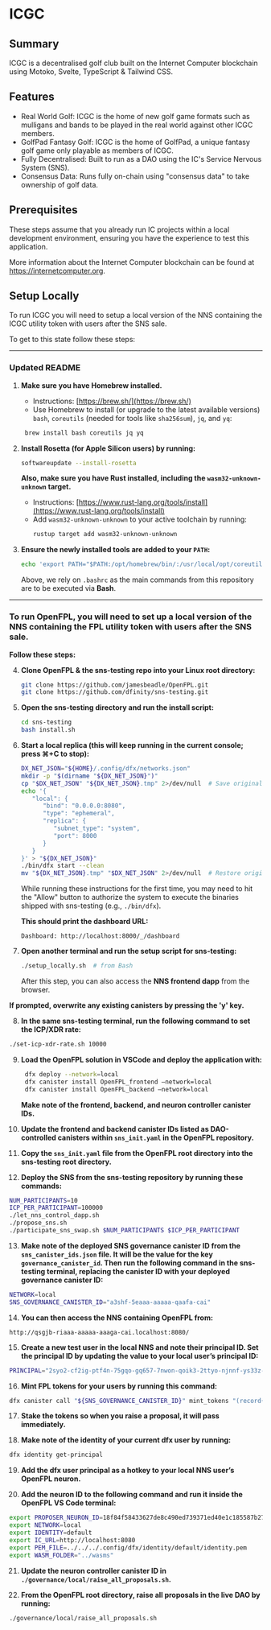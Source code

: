 # ICGC

## Summary

ICGC is a decentralised golf club built on the Internet Computer blockchain using Motoko, Svelte, TypeScript & Tailwind CSS.

## Features

- Real World Golf: ICGC is the home of new golf game formats such as mulligans and bands to be played in the real world against other ICGC members.
- GolfPad Fantasy Golf: ICGC is the home of GolfPad, a unique fantasy golf game only playable as members of ICGC.
- Fully Decentralised: Built to run as a DAO using the IC's Service Nervous System (SNS).
- Consensus Data: Runs fully on-chain using "consensus data" to take ownership of golf data.

## Prerequisites

These steps assume that you already run IC projects within a local development environment, ensuring you have the experience to test this application.

More information about the Internet Computer blockchain can be found at https://internetcomputer.org.

## Setup Locally

To run ICGC you will need to setup a local version of the NNS containing the ICGC utility token with users after the SNS sale.

To get to this state follow these steps:

---

### Updated README

1. **Make sure you have Homebrew installed.**

   - Instructions: [https://brew.sh/](https://brew.sh/)
   - Use Homebrew to install (or upgrade to the latest available versions) `bash`, `coreutils` (needed for tools like `sha256sum`), `jq`, and `yq`:

   ```bash
    brew install bash coreutils jq yq
   ```

2. **Install Rosetta (for Apple Silicon users) by running:**

   ```bash
   softwareupdate --install-rosetta
   ```

   **Also, make sure you have Rust installed, including the `wasm32-unknown-unknown` target.**

   - Instructions: [https://www.rust-lang.org/tools/install](https://www.rust-lang.org/tools/install)
   - Add `wasm32-unknown-unknown` to your active toolchain by running:
     ```bash
     rustup target add wasm32-unknown-unknown
     ```

3. **Ensure the newly installed tools are added to your `PATH`:**

   ```bash
   echo 'export PATH="$PATH:/opt/homebrew/bin/:/usr/local/opt/coreutils/libexec/gnubin"' >> "${HOME}/.bashrc"
   ```

   Above, we rely on `.bashrc` as the main commands from this repository are to be executed via **Bash**.

---

### **To run OpenFPL, you will need to set up a local version of the NNS containing the FPL utility token with users after the SNS sale.**

**Follow these steps:**

4. **Clone OpenFPL & the sns-testing repo into your Linux root directory:**

   ```bash
   git clone https://github.com/jamesbeadle/OpenFPL.git
   git clone https://github.com/dfinity/sns-testing.git
   ```

5. **Open the sns-testing directory and run the install script:**

   ```bash
   cd sns-testing
   bash install.sh
   ```

6. **Start a local replica (this will keep running in the current console; press ⌘+C to stop):**

   ```bash
   DX_NET_JSON="${HOME}/.config/dfx/networks.json"
   mkdir -p "$(dirname "${DX_NET_JSON}")"
   cp "$DX_NET_JSON" "${DX_NET_JSON}.tmp" 2>/dev/null  # Save original config if present
   echo '{
      "local": {
         "bind": "0.0.0.0:8080",
         "type": "ephemeral",
         "replica": {
            "subnet_type": "system",
            "port": 8000
         }
      }
   }' > "${DX_NET_JSON}"
   ./bin/dfx start --clean
   mv "${DX_NET_JSON}.tmp" "$DX_NET_JSON" 2>/dev/null  # Restore original config if present
   ```

   While running these instructions for the first time, you may need to hit the "Allow" button to authorize the system to execute the binaries shipped with sns-testing (e.g., `./bin/dfx`).

   **This should print the dashboard URL:**

   ```
   Dashboard: http://localhost:8000/_/dashboard
   ```

7. **Open another terminal and run the setup script for sns-testing:**

   ```bash
   ./setup_locally.sh  # from Bash
   ```

   After this step, you can also access the **NNS frontend dapp** from the browser.

**If prompted, overwrite any existing canisters by pressing the 'y' key.**

8.  **In the same sns-testing terminal, run the following command to set the ICP/XDR rate:**

```bash
./set-icp-xdr-rate.sh 10000
```

9. **Load the OpenFPL solution in VSCode and deploy the application with:**

   ```bash
    dfx deploy --network=local
    dfx canister install OpenFPL_frontend —network=local
    dfx canister install OpenFPL_backend —network=local
   ```

   **Make note of the frontend, backend, and neuron controller canister IDs.**

10. **Update the frontend and backend canister IDs listed as DAO-controlled canisters within `sns_init.yaml` in the OpenFPL repository.**

11. **Copy the `sns_init.yaml` file from the OpenFPL root directory into the sns-testing root directory.**

12. **Deploy the SNS from the sns-testing repository by running these commands:**

```bash
NUM_PARTICIPANTS=10
ICP_PER_PARTICIPANT=100000
./let_nns_control_dapp.sh
./propose_sns.sh
./participate_sns_swap.sh $NUM_PARTICIPANTS $ICP_PER_PARTICIPANT
```

13. **Make note of the deployed SNS governance canister ID from the `sns_canister_ids.json` file. It will be the value for the key `governance_canister_id`. Then run the following command in the sns-testing terminal, replacing the canister ID with your deployed governance canister ID:**

```bash
NETWORK=local
SNS_GOVERNANCE_CANISTER_ID="a3shf-5eaaa-aaaaa-qaafa-cai"
```

14. **You can then access the NNS containing OpenFPL from:**

```
http://qsgjb-riaaa-aaaaa-aaaga-cai.localhost:8080/
```

15. **Create a new test user in the local NNS and note their principal ID. Set the principal ID by updating the value to your local user’s principal ID:**

```bash
PRINCIPAL="2syo2-cf2ig-ptf4n-75gqo-gq657-7nwon-qoik3-2ttyo-njnnf-ys33z-qqe"
```

16. **Mint FPL tokens for your users by running this command:**

```bash
dfx canister call "${SNS_GOVERNANCE_CANISTER_ID}" mint_tokens "(record{recipient=opt record{owner=opt principal \"${PRINCIPAL}\"};amount_e8s=opt 2_000_000_000_000_000:opt nat64})" --network "$NETWORK"
```

17. **Stake the tokens so when you raise a proposal, it will pass immediately.**

18. **Make note of the identity of your current dfx user by running:**

```bash
dfx identity get-principal
```

19. **Add the dfx user principal as a hotkey to your local NNS user’s OpenFPL neuron.**

20. **Add the neuron ID to the following command and run it inside the OpenFPL VS Code terminal:**

```bash
export PROPOSER_NEURON_ID=18f84f58433627de8c490ed739371ed40e1c185587b272591525a3027b9e50cc
export NETWORK=local
export IDENTITY=default
export IC_URL=http://localhost:8080
export PEM_FILE=../../../.config/dfx/identity/default/identity.pem
export WASM_FOLDER="../wasms"
```

21. **Update the neuron controller canister ID in `./governance/local/raise_all_proposals.sh`.**

22. **From the OpenFPL root directory, raise all proposals in the live DAO by running:**

```bash
./governance/local/raise_all_proposals.sh
```
